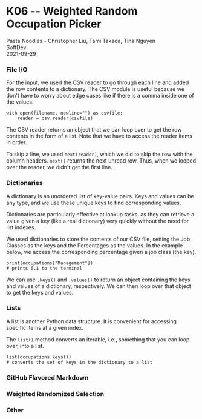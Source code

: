 # K06 -- Weighted Random Occupation Picker

Pasta Noodles - Christopher Liu, Tami Takada, Tina Nguyen </br>
SoftDev </br>
2021-09-29

### File I/O

For the input, we used the CSV reader to go through each line and
added the row contents to a dictionary. The CSV module is useful
because we don't have to worry about edge cases like if there is
a comma inside one of the values.

```
with open(filename, newline="") as csvfile:
    reader = csv.reader(csvfile)
```

The CSV reader returns an object that we can loop over to get the
row contents in the form of a list. Note that we have to access the
reader items in order.

To skip a line, we used `next(reader)`, which we did to skip the
row with the column headers. `next()` returns the next unread row.
Thus, when we looped over the reader, we didn't get the first line.

### Dictionaries

A dictionary is an unordered list of key-value pairs. Keys and values
can be any type, and we use these unique keys to find corresponding
values.

Dictionaries are particularly effective at lookup tasks, as they can
retrieve a value given a key (like a real dictionary) very quickly
without the need for list indexes.

We used dictionaries to store the contents of our CSV file, setting
the Job Classes as the keys and the Percentages as the values. In
the example below, we access the corresponding percentage given a
job class (the key).

```
print(occupations["Management"])
# prints 6.1 to the terminal
```

We can use `.keys()` and `.values()` to return an object containing
the keys and values of a dictionary, respectively. We can then loop
over that object to get the keys and values.

### Lists

A list is another Python data structure. It is convenient for
accessing specific items at a given index.

The `list()` method converts an iterable, i.e., something that
you can loop over, into a list.

```
list(occupations.keys())
# converts the set of keys in the dictionary to a list
```

### GitHub Flavored Markdown


### Weighted Randomized Selection


### Other
